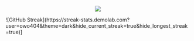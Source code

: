 <p align='center'>
    <img            src="https://capsule-render.vercel.app/api?type=waving&color=auto&height=300&section=header&text=capsule%20render&fontSize=90&animation=fadeIn&fontAlignY=38&desc=Decorate%20GitHub%20Profile%20or%20any%20Repo%20like%20me!&descAlignY=51&descAlign=62"/>
</p>
![GitHub Streak](https://streak-stats.demolab.com?user=owo404&theme=dark&hide_current_streak=true&hide_longest_streak=true)]

